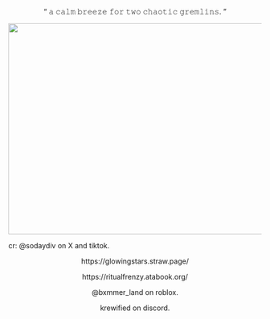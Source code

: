 <p align="center">
“ 𝚊 𝚌𝚊𝚕𝚖 𝚋𝚛𝚎𝚎𝚣𝚎 𝚏𝚘𝚛 𝚝𝚠𝚘 𝚌𝚑𝚊𝚘𝚝𝚒𝚌 𝚐𝚛𝚎𝚖𝚕𝚒𝚗𝚜. ”
<p align="center">
  <img width="1200" height="420" src="https://x.com/sodaydiv/status/1799967661864133003/photo/1">
</p>
cr: @sodaydiv on X and tiktok.


<p align="center">
https://glowingstars.straw.page/
</p>
<p align="center">
https://ritualfrenzy.atabook.org/
</p>

<p align="center">
@bxmmer_land on roblox.
</p>
<p align="center">
krewified on discord.
</p>
